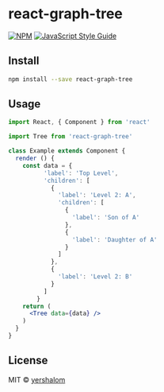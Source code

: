 # react-graph-tree

> 

[![NPM](https://img.shields.io/npm/v/react-graph-tree.svg)](https://www.npmjs.com/package/react-graph-tree) [![JavaScript Style Guide](https://img.shields.io/badge/code_style-standard-brightgreen.svg)](https://standardjs.com)

## Install

```bash
npm install --save react-graph-tree
```

## Usage

```jsx
import React, { Component } from 'react'

import Tree from 'react-graph-tree'

class Example extends Component {
  render () {
    const data = {
          'label': 'Top Level',
          'children': [
            {
              'label': 'Level 2: A',
              'children': [
                {
                  'label': 'Son of A'
                },
                {
                  'label': 'Daughter of A'
                }
              ]
            },
            {
              'label': 'Level 2: B'
            }
          ]
        }
    return (
      <Tree data={data} />
    )
  }
}
```

## License

MIT © [yershalom](https://github.com/yershalom)
